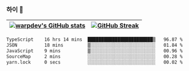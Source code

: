 
### 하이 👋
[![warpdev's GitHub stats](https://github-readme-stats.vercel.app/api?username=warpdev&show_icons=true&theme=vue-dark)](#) |[![GitHub Streak](https://github-readme-streak-stats.herokuapp.com/?user=warpdev&theme=dark)](#)
--- | --- |
<!--START_SECTION:waka-->

```txt
TypeScript    16 hrs 14 mins  ████████████████████████▒   96.87 %
JSON          18 mins         ▒░░░░░░░░░░░░░░░░░░░░░░░░   01.84 %
JavaScript    9 mins          ▒░░░░░░░░░░░░░░░░░░░░░░░░   00.96 %
SourceMap     2 mins          ░░░░░░░░░░░░░░░░░░░░░░░░░   00.28 %
yarn.lock     0 secs          ░░░░░░░░░░░░░░░░░░░░░░░░░   00.02 %
```

<!--END_SECTION:waka-->

<!--
**warpdev/warpdev** is a ✨ _special_ ✨ repository because its `README.md` (this file) appears on your GitHub profile.

Here are some ideas to get you started:

- 🔭 I’m currently working on ...
- 🌱 I’m currently learning ...
- 👯 I’m looking to collaborate on ...
- 🤔 I’m looking for help with ...
- 💬 Ask me about ...
- 📫 How to reach me: ...
- 😄 Pronouns: ...
- ⚡ Fun fact: ...
-->
